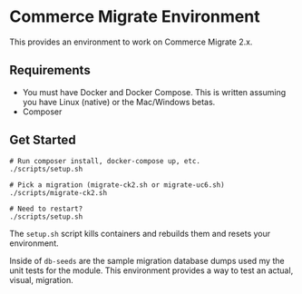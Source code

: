 # Commerce Migrate Environment

This provides an environment to work on Commerce Migrate 2.x.

## Requirements

* You must have Docker and Docker Compose. This is written assuming you have Linux (native) or the Mac/Windows betas.
* Composer

## Get Started

```
# Run composer install, docker-compose up, etc.
./scripts/setup.sh

# Pick a migration (migrate-ck2.sh or migrate-uc6.sh)
./scripts/migrate-ck2.sh

# Need to restart?
./scripts/setup.sh
```

The `setup.sh` script kills containers and rebuilds them and resets your environment.

Inside of `db-seeds` are the sample migration database dumps used my the unit tests for the module. This environment
provides a way to test an actual, visual, migration.